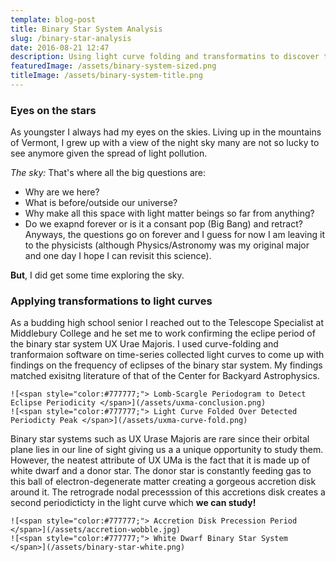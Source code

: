 ```yaml
---
template: blog-post
title: Binary Star System Analysis
slug: /binary-star-analysis
date: 2016-08-21 12:47
description: Using light curve folding and transformatins to discover the nature of Binary Star System UX Ursae Majoris
featuredImage: /assets/binary-system-sized.png
titleImage: /assets/binary-system-title.png
---
```


### Eyes on the stars
As youngster I always had my eyes on the skies. Living up in the mountains of Vermont, I grew up with a view of the night sky many are not so lucky to see anymore given the spread of light pollution.

_The sky:_ That's where all the big questions are: 
- Why are we here? 
- What is before/outside our universe? 
- Why make all this space with light matter beings so far from anything? 
- Do we exapnd forever or is it a consant pop (Big Bang) and retract? 
Anyways, the questions go on forever and I guess for now I am leaving it to the physicists (although Physics/Astronomy was my original major and one day I hope I can revisit this science).

**But**, I did get some time exploring the sky.

### Applying transformations to light curves
As a budding high school senior I reached out to the Telescope Specialist at Middlebury College and he set me to work confirming the eclipe period of the binary star system UX Urae Majoris. I used curve-folding and tranformaion software on time-series collected light curves to come up with findings on the frequency of eclipses of the binary star system. My findings matched exisitng literature of that of the Center for Backyard Astrophysics.

```grid|2|
![<span style="color:#777777;"> Lomb-Scargle Periodogram to Detect Eclipse Periodicity </span>](/assets/uxma-conclusion.png)
![<span style="color:#777777;"> Light Curve Folded Over Detected Periodicty Peak </span>](/assets/uxma-curve-fold.png)
```
Binary star systems such as UX Urase Majoris are rare since their orbital plane lies in our line of sight giving us a a unique opportunity to study them. However, the neatest attribute of UX UMa is the fact that it is made up of white dwarf and a donor star. The donor star is constantly feeding gas to this ball of electron-degenerate matter creating a gorgeous accretion disk around it. The retrograde nodal precesssion of this accretions disk creates a second periodicticty in the light curve which **we can study!**

```grid|2|
![<span style="color:#777777;"> Accretion Disk Precession Period </span>](/assets/accretion-wobble.jpg)
![<span style="color:#777777;"> White Dwarf Binary Star System </span>](/assets/binary-star-white.png)
```
